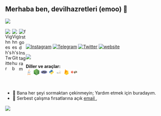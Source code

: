 ## Merhaba ben, devilhazretleri (emoo) 👋

![](https://komarev.com/ghpvc/?username=devilhazretleri)

<a href="https://twitter.com/devilhazretleri">
  <img align="left" alt="Vighnesh's Twitter" width="22px" src="https://cdn.jsdelivr.net/npm/simple-icons@v3/icons/twitter.svg" />
</a>
<a href="https://github.com/devilhazretleri">
  <img align="left" alt="Vighnesh's Github" width="22px" src="https://cdn.jsdelivr.net/npm/simple-icons@v3/icons/github.svg" />
</a>
<a href="https://www.instagram.com/flrstgod/">
  <img align="left" alt="flrstgod Instagram" width="22px" src="https://cdn.jsdelivr.net/npm/simple-icons@v3/icons/instagram.svg" />
</a>


<br/>
<br/>



[![Instagram](https://img.shields.io/badge/Instagram-E4405F?style=for-the-badge&logo=instagram&logoColor=white)](https://www.instagram.com/flrstgod)
[![Telegram](https://img.shields.io/badge/Telegram-2CA5E0?style=for-the-badge&logo=telegram&logoColor=white)](https://t.me/polatalemdar330)
[![Twitter](https://img.shields.io/badge/Twitter-1DA1F2?style=for-the-badge&logo=twitter&logoColor=white)](https://twitter.com/devilhazretleri)
[![website](https://img.shields.io/badge/PortfolioWebsite-website-2648ff?style=flat-square&logo=google-chrome)](https://devilhazretleri.github.io)

<a href="https://github.com/devilhazretleri">
<img align="center" src="https://imagedelivery.net/jx4kBRxB5X0ZqZJVZBbWzA/db4bac1f-02c4-42cf-82cc-baf75890a200/1920x1080" />
</a>


**Diller ve araçlar:**  
<code><img height="20" src="https://raw.githubusercontent.com/github/explore/80688e429a7d4ef2fca1e82350fe8e3517d3494d/topics/java/java.png"></code>
<code><img height="20" src="https://raw.githubusercontent.com/github/explore/80688e429a7d4ef2fca1e82350fe8e3517d3494d/topics/nodejs/nodejs.png"></code>
<code><img height="20" src="https://raw.githubusercontent.com/github/explore/80688e429a7d4ef2fca1e82350fe8e3517d3494d/topics/php/php.png"></code>
<code><img height="20" src="https://raw.githubusercontent.com/github/explore/80688e429a7d4ef2fca1e82350fe8e3517d3494d/topics/python/python.png"></code>
<code><img height="20" src="https://raw.githubusercontent.com/github/explore/80688e429a7d4ef2fca1e82350fe8e3517d3494d/topics/mysql/mysql.png"></code>
<code><img height="20" src="https://raw.githubusercontent.com/github/explore/80688e429a7d4ef2fca1e82350fe8e3517d3494d/topics/firebase/firebase.png"></code>
<code><img height="20" src="https://raw.githubusercontent.com/github/explore/80688e429a7d4ef2fca1e82350fe8e3517d3494d/topics/git/git.png"></code>

<br/>


- 💬 Bana her şeyi sormaktan çekinmeyin; Yardım etmek için buradayım.
- 💼 Serbest çalışma fırsatlarına açık [email ](mailto:devilhazretleri@gmail.com),


<a href="https://github.com/devilhazretleri">
<img align="center" src="https://imagedelivery.net/jx4kBRxB5X0ZqZJVZBbWzA/fbbe831d-9469-4b06-444e-b611f5d9ab00/1920x1080" />
</a>























